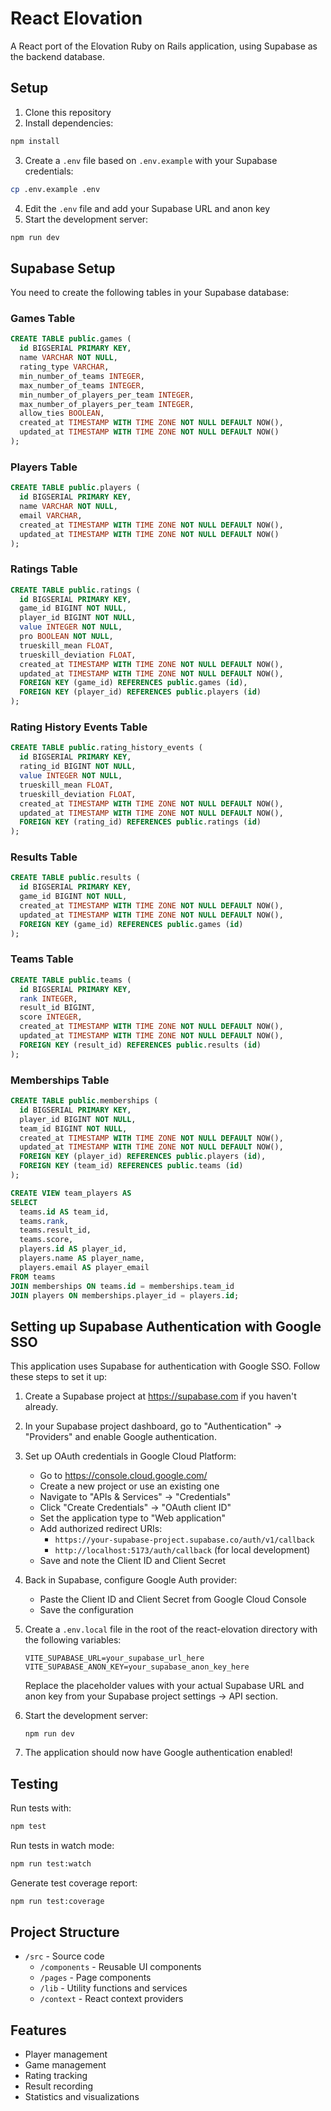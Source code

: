 # React Elovation

A React port of the Elovation Ruby on Rails application, using Supabase as the backend database.

## Setup

1. Clone this repository
2. Install dependencies:
```bash
npm install
```
3. Create a `.env` file based on `.env.example` with your Supabase credentials:
```bash
cp .env.example .env
```
4. Edit the `.env` file and add your Supabase URL and anon key
5. Start the development server:
```bash
npm run dev
```

## Supabase Setup

You need to create the following tables in your Supabase database:

### Games Table
```sql
CREATE TABLE public.games (
  id BIGSERIAL PRIMARY KEY,
  name VARCHAR NOT NULL,
  rating_type VARCHAR,
  min_number_of_teams INTEGER,
  max_number_of_teams INTEGER,
  min_number_of_players_per_team INTEGER,
  max_number_of_players_per_team INTEGER,
  allow_ties BOOLEAN,
  created_at TIMESTAMP WITH TIME ZONE NOT NULL DEFAULT NOW(),
  updated_at TIMESTAMP WITH TIME ZONE NOT NULL DEFAULT NOW()
);
```

### Players Table
```sql
CREATE TABLE public.players (
  id BIGSERIAL PRIMARY KEY,
  name VARCHAR NOT NULL,
  email VARCHAR,
  created_at TIMESTAMP WITH TIME ZONE NOT NULL DEFAULT NOW(),
  updated_at TIMESTAMP WITH TIME ZONE NOT NULL DEFAULT NOW()
);
```

### Ratings Table
```sql
CREATE TABLE public.ratings (
  id BIGSERIAL PRIMARY KEY,
  game_id BIGINT NOT NULL,
  player_id BIGINT NOT NULL,
  value INTEGER NOT NULL,
  pro BOOLEAN NOT NULL,
  trueskill_mean FLOAT,
  trueskill_deviation FLOAT,
  created_at TIMESTAMP WITH TIME ZONE NOT NULL DEFAULT NOW(),
  updated_at TIMESTAMP WITH TIME ZONE NOT NULL DEFAULT NOW(),
  FOREIGN KEY (game_id) REFERENCES public.games (id),
  FOREIGN KEY (player_id) REFERENCES public.players (id)
);
```

### Rating History Events Table
```sql
CREATE TABLE public.rating_history_events (
  id BIGSERIAL PRIMARY KEY,
  rating_id BIGINT NOT NULL,
  value INTEGER NOT NULL,
  trueskill_mean FLOAT,
  trueskill_deviation FLOAT,
  created_at TIMESTAMP WITH TIME ZONE NOT NULL DEFAULT NOW(),
  updated_at TIMESTAMP WITH TIME ZONE NOT NULL DEFAULT NOW(),
  FOREIGN KEY (rating_id) REFERENCES public.ratings (id)
);
```

### Results Table
```sql
CREATE TABLE public.results (
  id BIGSERIAL PRIMARY KEY,
  game_id BIGINT NOT NULL,
  created_at TIMESTAMP WITH TIME ZONE NOT NULL DEFAULT NOW(),
  updated_at TIMESTAMP WITH TIME ZONE NOT NULL DEFAULT NOW(),
  FOREIGN KEY (game_id) REFERENCES public.games (id)
);
```

### Teams Table
```sql
CREATE TABLE public.teams (
  id BIGSERIAL PRIMARY KEY,
  rank INTEGER,
  result_id BIGINT,
  score INTEGER,
  created_at TIMESTAMP WITH TIME ZONE NOT NULL DEFAULT NOW(),
  updated_at TIMESTAMP WITH TIME ZONE NOT NULL DEFAULT NOW(),
  FOREIGN KEY (result_id) REFERENCES public.results (id)
);
```

### Memberships Table
```sql
CREATE TABLE public.memberships (
  id BIGSERIAL PRIMARY KEY,
  player_id BIGINT NOT NULL,
  team_id BIGINT NOT NULL,
  created_at TIMESTAMP WITH TIME ZONE NOT NULL DEFAULT NOW(),
  updated_at TIMESTAMP WITH TIME ZONE NOT NULL DEFAULT NOW(),
  FOREIGN KEY (player_id) REFERENCES public.players (id),
  FOREIGN KEY (team_id) REFERENCES public.teams (id)
);
```

```sql
CREATE VIEW team_players AS
SELECT 
  teams.id AS team_id, 
  teams.rank, 
  teams.result_id, 
  teams.score, 
  players.id AS player_id, 
  players.name AS player_name, 
  players.email AS player_email
FROM teams
JOIN memberships ON teams.id = memberships.team_id
JOIN players ON memberships.player_id = players.id;
```

## Setting up Supabase Authentication with Google SSO

This application uses Supabase for authentication with Google SSO. Follow these steps to set it up:

1. Create a Supabase project at https://supabase.com if you haven't already.

2. In your Supabase project dashboard, go to "Authentication" → "Providers" and enable Google authentication.

3. Set up OAuth credentials in Google Cloud Platform:
   - Go to https://console.cloud.google.com/
   - Create a new project or use an existing one
   - Navigate to "APIs & Services" → "Credentials"
   - Click "Create Credentials" → "OAuth client ID"
   - Set the application type to "Web application"
   - Add authorized redirect URIs:
     - `https://your-supabase-project.supabase.co/auth/v1/callback`
     - `http://localhost:5173/auth/callback` (for local development)
   - Save and note the Client ID and Client Secret

4. Back in Supabase, configure Google Auth provider:
   - Paste the Client ID and Client Secret from Google Cloud Console
   - Save the configuration

5. Create a `.env.local` file in the root of the react-elovation directory with the following variables:
   ```
   VITE_SUPABASE_URL=your_supabase_url_here
   VITE_SUPABASE_ANON_KEY=your_supabase_anon_key_here
   ```
   Replace the placeholder values with your actual Supabase URL and anon key from your Supabase project settings → API section.

6. Start the development server:
   ```
   npm run dev
   ```

7. The application should now have Google authentication enabled!

## Testing

Run tests with:
```bash
npm test
```

Run tests in watch mode:
```bash
npm run test:watch
```

Generate test coverage report:
```bash
npm run test:coverage
```

## Project Structure

- `/src` - Source code
  - `/components` - Reusable UI components
  - `/pages` - Page components
  - `/lib` - Utility functions and services
  - `/context` - React context providers

## Features

- Player management
- Game management
- Rating tracking
- Result recording
- Statistics and visualizations 
